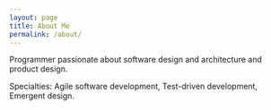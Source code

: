 ```yaml
---
layout: page
title: About Me
permalink: /about/
---
```


Programmer passionate about software design and architecture and product design.

Specialties: Agile software development, Test-driven development, Emergent design.
